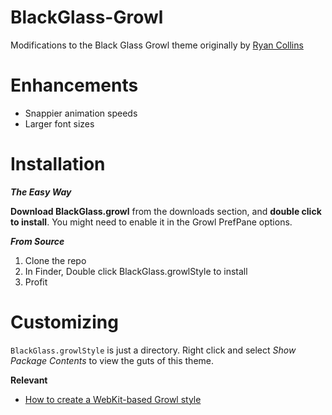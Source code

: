 # BlackGlass-Growl

Modifications to the Black Glass Growl theme originally by [Ryan Collins](http://www.ryancollins.me/?p=92)

# Enhancements

- Snappier animation speeds
- Larger font sizes

# Installation

***The Easy Way***

**Download BlackGlass.growl** from the downloads section, and **double click to install**. You might need to enable it in the Growl PrefPane options.

***From Source***

1. Clone the repo
2. In Finder, Double click BlackGlass.growlStyle to install
3. Profit

# Customizing

`BlackGlass.growlStyle` is just a directory. Right click and select _Show Package Contents_ to view the guts of this theme.

**Relevant**

- [How to create a WebKit-based Growl style](http://growl.info/documentation/webkit.php)
